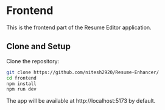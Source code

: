 # Frontend

This is the frontend part of the Resume Editor application.

## Clone and Setup

Clone the repository:

```bash
git clone https://github.com/nitesh2920/Resume-Enhancer/
cd frontend
npm install
npm run dev
```
The app will be available at http://localhost:5173 by default.
